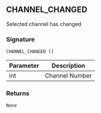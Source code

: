 ## CHANNEL\_CHANGED

Selected channel has changed


### Signature

`CHANNEL_CHANGED ()`


| Parameter | Description |
| --- | --- |
| int | Channel Number |


### Returns

`None`



